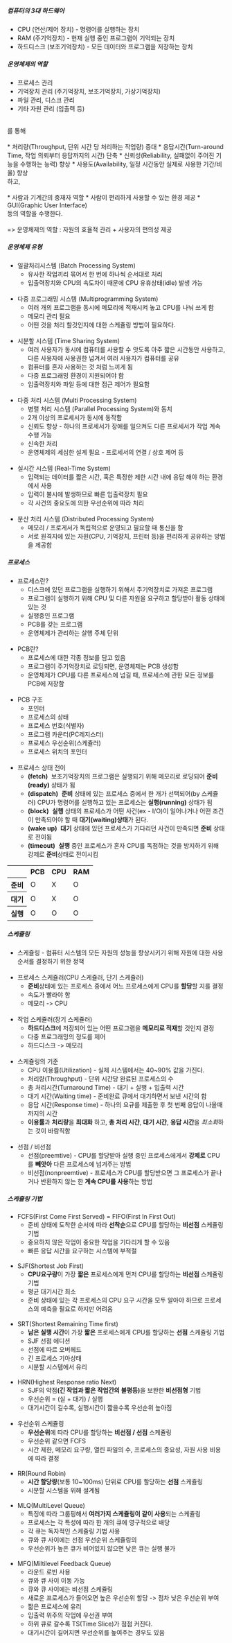 ##### 컴퓨터의 3대 하드웨어
* CPU (연산/제어 장치) - 명령어를 실행하는 장치
* RAM (주기억장치) - 현재 실행 중인 프로그램이 기억되는 장치
* 하드디스크 (보조기억장치) - 모든 데이터와 프로그램을 저장하는 장치

##### 운영체제의 역할
* 프로세스 관리
* 기억장치 관리 (주기억장치, 보조기억장치, 가상기억장치)
* 파일 관리, 디스크 관리
* 기타 자원 관리 (입출력 등)
<br>
를 통해<br><br>
* 처리량(Throughput, 단위 시간 당 처리하는 작업량) 증대
* 응답시간(Turn-around Time, 작업 의뢰부터 응답까지의 시간) 단축
* 신뢰성(Reliability, 실패없이 주어진 기능을 수행하는 능력) 향상
* 사용도(Availability, 일정 시간동안 실제로 사용한 기간/비율) 향상
<br>
하고,<br><br>
* 사람과 기계간의 중재자 역할
* 사람이 편리하게 사용할 수 있는 환경 제공
* GUI(Graphic User Interface)
<br>
등의 역할을 수행한다.<br><br>
=&gt; 운영체제의 역할 : 자원의 효율적 관리 + 사용자의 편의성 제공

##### 운영체제 유형
* 일괄처리시스템 (Batch Processing System)
  * 유사한 작업끼리 묶어서 한 번에 하나씩 순서대로 처리
  * 입출력장치와 CPU의 속도차이 때문에 CPU 유휴상태(idle) 발생 가능<br><br>
* 다중 프로그래밍 시스템 (Multiprogramming System)
  * 여러 개의 프로그램을 동시에 메모리에 적재시켜 놓고 CPU를 나눠 쓰게 함
  * 메모리 관리 필요
  * 어떤 것을 처리 할것인지에 대한 스케쥴링 방법이 필요하다.<br><br>
* 시분할 시스템 (Time Sharing System)
  * 여러 사용자가 동시에 컴퓨터를 사용할 수 앗도록 아주 짧은 시간동안 사용하고, 다른 사용자에 사용권한 넘겨서 여러 사용자가 컴퓨터를 공유
  * 컴퓨터를 혼자 사용하는 것 처럼 느끼게 됨
  * 다중 프로그래밍 환경이 지원되어야 함
  * 입출력장치와 파일 등에 대한 접근 제어가 필요함<br><br>
* 다중 처리 시스템 (Multi Processing System)
  * 병렬 처리 시스템 (Parallel Processing System)와 동치
  * 2개 이상의 프로세서가 동시에 동작함
  * 신뢰도 향상 - 하나의 프로세서가 장애를 일으켜도 다른 프로세서가 작업 계속 수행 가능
  * 신속한 처리
  * 운영체제의 세심한 설계 필요 - 프로세서의 연결 / 상호 제어 등<br><br>
* 실시간 시스템 (Real-Time System)
  * 입력되는 데이터를 짧은 시간, 혹은 특정한 제한 시간 내에 응답 해야 하는 환경에서 사용
  * 입력이 불시에 발생하므로 빠른 입출력장치 필요
  * 각 사건의 중요도에 의한 우선순위에 따라 처리<br><br>
* 분산 처리 시스템 (Distributed Processing System)
  * 메모리 / 프로게서가 독립적으로 운영되고 필요할 때 통신을 함
  * 서로 원격지에 있는 자원(CPU, 기억장치, 프린터 등)을 편리하게 공유하는 방법을 제공함

##### 프로세스
* 프로세스란?
  * 디스크에 있던 프로그램을 실행하기 위해서 주기억장치로 가져온 프로그램
  * 프로그램이 실행하기 위해 CPU 및 다른 자원을 요구하고 할당받아 활동 상태에 있는 것
  * 실행중인 프로그램
  * PCB를 갖는 프로그램
  * 운영체제가 관리하는 살행 주체 단위<br><br>
* PCB란?
  * 프로세스에 대한 각종 정보를 담고 있음
  * 프로그램이 주기억장치로 로딩되면, 운영체제는 PCB 생성함
  * 운영체제가 CPU를 다른 프로세스에 넘길 때, 프로세스에 관한 모든 정보를 PCB에 저장함<br><br>
* PCB 구조
  * 포인터
  * 프로세스의 상태
  * 프로세스 번호(식별자)
  * 프로그램 카운터(PC레지스터)
  * 프로세스 우선순위(스케쥴러)
  * 프로세스 위치의 포인터<br><br>
* 프로세스 상태 전이
  * <b>(fetch)</b>&nbsp;&nbsp;보조기억장치의 프로그램은 실행되기 위해 메모리로 로딩되어 <b>준비(ready)</b> 상태가 됨
  * <b>(dispatch)</b>&nbsp;&nbsp;<b>준비</b> 상태에 있는 프로세스 중에서 한 개가 선택되어(by 스케쥴러) CPU가 명령어를 실행하고 있는 프로세스는 <b>실행(running)</b> 상태가 됨
  * <b>(block)</b>&nbsp;&nbsp;<b>실행</b> 상태의 프로세스가 어떤 사건(ex - I/O)이 일어나거나 어떤 조건이 만족되어야 할 때 <b>대기(waiting)상태</b>가 된다.
  * <b>(wake up)</b>&nbsp;&nbsp;<b>대기</b> 상태에 있던 프로세스가 기다리던 사건이 만족되면 <b>준비</b> 상태로 전이됨
  * <b>(timeout)</b>&nbsp;&nbsp;<b>실행</b> 중인 프로세스가 혼자 CPU를 독점하는 것을 방지하기 위해 강제로 <b>준비</b>상태로 전이시킴
<table>
<tr><th></th> <th>PCB</th> <th>CPU</th> <th>RAM</th></tr>
<tr><th>준비</th> <td>O</td> <td>X</td> <td>O</td></tr>
<tr><th>대기</th> <td>O</td> <td>X</td> <td>O</td></tr>
<tr><th>실행</th> <td>O</td> <td>O</td> <td>O</td></tr>
</table>

##### 스케쥴링
* 스케쥴링 - 컴퓨터 시스템의 모든 자원의 성능을 향상시키기 위해 자원에 대한 사용 순서를 결정하기 위한 정책<br><br>
* 프로세스 스케쥴러(CPU 스케쥴러, 단기 스케쥴러)
  * <b>준비</b>상태에 있는 프로세스 중에서 어느 프로세스에게 CPU를 <b>할당</b>할 지를 결정
  * 속도가 빨라야 함
  * 메모리 -&gt; CPU<br><br>
* 작업 스케쥴러(장기 스케쥴러)
  * <b>하드디스크</b>에 저장되어 있는 어떤 프로그램을 <b>메모리로 적재</b>할 것인지 결정
  * 다중 프로그래밍의 정도를 제어
  * 하드디스크 -&gt; 메모리<br><br>
* 스케쥴링의 기준
  * CPU 이용률(Utilization) - 실제 시스템에서는 40~90% 값을 가진다.
  * 처리량(Throughput) - 단위 시간당 완료된 프로세스의 수
  * 총 처리시간(Turnaround Time) - 대기 + 실행 + 입출력 시간
  * 대기 시간(Waiting time) - 준비완료 큐에서 대기하면서 보낸 시간의 합
  * 응답 시간(Response time) - 하나의 요규를 제출한 후 첫 번째 응답이 나올때 까지의 시간
  * <b>이용률</b>과 <b>처리량</b>을 <b>최대화</b> 하고, <b>총 처리 시간</b>, <b>대기 시간</b>, <b>응답 시간</b>을 <i>최소화</i>하는 것이 바람직함<br><br>
* 선점 / 비선점
  * 선점(preemtive) - CPU를 할당받아 실행 중인 프로세스에게서 <b>강제로</b> CPU를 <b>빼앗아</b> 다른 프로세스에 넘겨주는 방법
  * 비선점(nonpreemtive) - 프로세스가 CPU를 할당받으면 그 프로세스가 끝나거나 반환하지 않는 한 <b>계속 CPU를 사용</b>하는 방법

##### 스케쥴링 기법
* FCFS(First Come First Served) = FIFO(First In First Out)
  * 준비 상태에 도착한 순서에 따라 <b>선착순</b>으로 CPU를 할당하는 <b>비선점</b> 스케쥴링 기법
  * 중요하지 않은 작업이 중요한 작업을 기다리게 할 수 있음
  * 빠른 응답 시간을 요구하는 시스템에 부적절<br><br>
* SJF(Shortest Job First)
  * <b>CPU요구량</b>이 가장 <b>짧은</b> 프로세스에게 먼저 CPU를 할당하는 <b>비선점</b> 스케쥴링 기법
  * 평균 대기시간 최소
  * 준비 상태에 있는 각 프로세스의 CPU 요구 시간을 모두 알아야 하므로 프로세스의 예측을 필요로 하지만 어려움<br><br>
* SRT(Shortest Remaining Time first)
  * <b>남은 실행 시간</b>이 가장 <b>짧은</b> 프로세스에게 CPU를 할당하는 <b>선점</b> 스케쥴링 기법
  * SJF 선점 에디션
  * 선점에 따르 오버헤드
  * 긴 프로세스 기아상태
  * 시분할 시스템에서 유리<br><br>
* HRN(Highest Response ratio Next)
  * SJF의 약점<b>(긴 작업과 짧은 작업간의 불평등)</b>을 보완한 <b>비선점형</b> 기법
  * 우선순위 = (실 + 대기) / 실행
  * 대기시간이 길수록, 실행시간이 짧을수록 우선순위 높아짐<br><br>
* 우선순위 스케쥴링
  * <b>우선순위</b>에 따라 CPU를 할당하는 <b>비선점 / 선점</b> 스케쥴링
  * 우선순위 같으면 FCFS
  * 시간 제한, 메모리 요구량, 열린 파일의 수, 프로세스의 중요성, 자원 사용 비용 에 따라 결정<br><br>
* RR(Round Robin)
  * <b>시간 할당량</b>(보통 10~100ms) 단위로 CPU를 할당하는 <b>선점</b> 스케쥴링
  * 시분할 시스템을 위해 셜계됨<br><br>
* MLQ(MultiLevel Queue)
  * 특징에 따라 그룹핑해서 <b>여러가지 스케쥴링이 같이 사용</b>되는 스케쥴링
  * 프로세스는 각 특성에 따라 한 개의 큐에 영구적으로 배당
  * 각 큐는 독자적인 스케쥴링 기법 사용
  * 큐와 큐 사이에는 선점 우선순위 스케쥴링의
  * 우선순위가 높은 큐가 비어있지 않으면 낮은 큐는 실행 불가<br><br>
* MFQ(Miltilevel Feedback Queue)
  * 라운드 로빈 사용
  * 큐와 큐 사이 이동 가능
  * 큐와 큐 사이에는 비선점 스케쥴링
  * 새로운 프로세스가 들어오면 높은 우선순위 할당 -&gt; 점차 낮은 우선순위 부여
  * 짧은 프로세스에 유리
  * 입출력 위주의 작업에 우선권 부여
  * 하위 큐로 갈수록 TS(Time Slice)가 점점 커진다.
  * 대기시간이 길어지면 우선순위를 높여주는 경우도 있음
